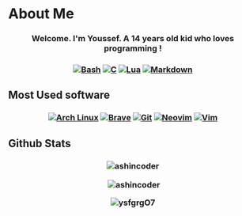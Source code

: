 # About Me
<h3 align="center">
  Welcome. I'm Youssef. A 14 years old kid who loves programming !
</h3>

<h3 align="center">
    <a href="https://www.gnu.org/software/bash/"><img alt="Bash" src="https://img.shields.io/badge/Bash-121011.svg?logo=gnu-bash&logoColor=white"></a>
    <a href="https://www.learn-c.org/"><img alt="C" src="https://img.shields.io/badge/C-2370ED.svg?logo=c&logoColor=white"></a>
    <a href="https://www.lua.org/"><img alt="Lua" src="https://img.shields.io/badge/Lua-000081.svg?logo=lua&logoColor=white"></a>
    <a href="https://daringfireball.net/projects/markdown/"><img alt="Markdown" src="https://img.shields.io/badge/Markdown-000000.svg?logo=markdown&logoColor=white"></a>
</h3>

## Most Used software
<h3 align="center">
    <a href="http://archlinux.org"><img alt="Arch Linux" src="https://img.shields.io/badge/Arch%20Linux-1793D1.svg?logo=arch-linux&logoColor=white"></a>
    <a href="https://brave.com/"><img alt="Brave" src="https://img.shields.io/badge/-Brave-FB542B?logo=brave&logoColor=white"></a>
    <a href="https://git-scm.com/"><img alt="Git" src="https://img.shields.io/badge/Git-F05033.svg?logo=git&logoColor=white"></a>
    <a href="https://neovim.io/"><img alt="Neovim" src="https://img.shields.io/badge/Neovim-56a241?logo=neovim&logoColor=white"></a>
    <a href="https://www.vim.org/"><img alt="Vim" src="https://img.shields.io/badge/Vim-019833?logo=vim&logoColor=white"></a>
</h3>

## Github Stats
<h3 align="center">
    <p><img align="center" src="https://github-readme-stats.vercel.app/api/top-langs?username=ysfgrgO7&show_icons=true&theme=dark&locale=en&layout=Demo" alt="ashincoder" /></p>
    <p>&nbsp;<img align="center" src="https://github-readme-stats.vercel.app/api?username=ysfgrgO7&show_icons=true&theme=dark&locale=en" alt="ashincoder" /></p>
    <p><img align="center" src="https://github-readme-streak-stats.herokuapp.com/?user=ysfgrgO7&" alt="ysfgrgO7" /></p>
</h3>
